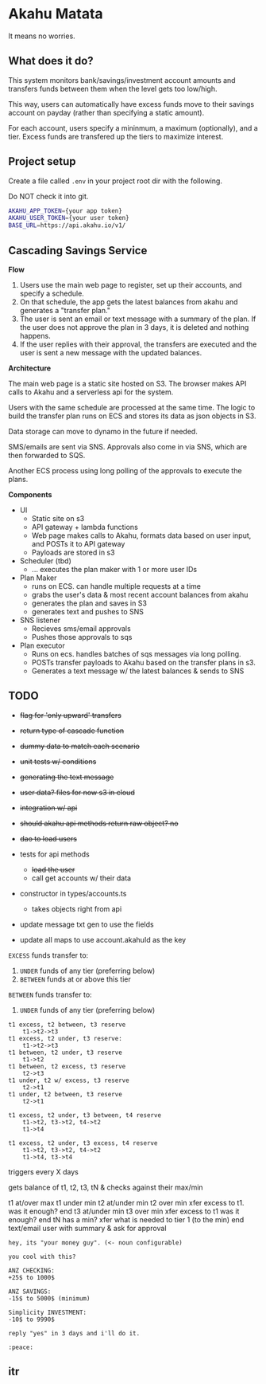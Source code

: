 # Akahu Matata

It means no worries.

## What does it do?

This system monitors bank/savings/investment account amounts and transfers funds between them when the level gets too low/high.

This way, users can automatically have excess funds move to their savings account on payday (rather than specifying a static amount).

For each account, users specify a mininmum, a maximum (optionally), and a tier. Excess funds are transfered up the tiers to maximize interest.

## Project setup

Create a file called `.env` in your project root dir with the following.

Do NOT check it into git.

```bash
AKAHU_APP_TOKEN={your app token}
AKAHU_USER_TOKEN={your user token}
BASE_URL=https://api.akahu.io/v1/
```

## Cascading Savings Service

**Flow**

  1. Users use the main web page to register, set up their accounts, and specify a schedule.
  2. On that schedule, the app gets the latest balances from akahu and generates a "transfer plan."
  3. The user is sent an email or text message with a summary of the plan. If the user does not approve the plan in 3 days, it is deleted and nothing happens.
  4. If the user replies with their approval, the transfers are executed and the user is sent a new message with the updated balances.

**Architecture**

  The main web page is a static site hosted on S3. The browser makes API calls to Akahu and a serverless api for the system.

  Users with the same schedule are processed at the same time. The logic to build the transfer plan runs on ECS and stores its data as json objects in S3.

  Data storage can move to dynamo in the future if needed.

  SMS/emails are sent via SNS. Approvals also come in via SNS, which are then forwarded to SQS.

  Another ECS process using long polling of the approvals to execute the plans.
  
**Components**
  * UI
    * Static site on s3
    * API gateway + lambda functions
    * Web page makes calls to Akahu, formats data based on user input, and POSTs it to API gateway
    * Payloads are stored in s3
  * Scheduler (tbd)
    * ... executes the plan maker with 1 or more user IDs
  * Plan Maker
    * runs on ECS. can handle multiple requests at a time
    * grabs the user's data & most recent account balances from akahu
    * generates the plan and saves in S3
    * generates text and pushes to SNS
  * SNS listener
    * Recieves sms/email approvals
    * Pushes those approvals to sqs
  * Plan executor
    * Runs on ecs. handles batches of sqs messages via long polling.
    * POSTs transfer payloads to Akahu based on the transfer plans in s3.
    * Generates a text message w/ the latest balances & sends to SNS

## TODO

* ~~flag for 'only upward' transfers~~
* ~~return type of cascade function~~
* ~~dummy data to match each scenario~~
* ~~unit tests w/ conditions~~
* ~~generating the text message~~
* ~~user data? files for now s3 in cloud~~
* ~~integration w/ api~~
* ~~should akahu api methods return raw object? no~~
* ~~dao to load users~~
* tests for api methods
  * ~~load the user~~
  * call get accounts w/ their data
* constructor in types/accounts.ts
  * takes objects right from api

* update message txt gen to use the fields
* update all maps to use account.akahuId as the key



`EXCESS` funds transfer to:
  1. `UNDER` funds of any tier (preferring below)
  2. `BETWEEN` funds at or above this tier

`BETWEEN` funds transfer to:
  1. `UNDER` funds of any tier (preferring below)

```
t1 excess, t2 between, t3 reserve
    t1->t2->t3
t1 excess, t2 under, t3 reserve:
    t1->t2->t3
t1 between, t2 under, t3 reserve
    t1->t2
t1 between, t2 excess, t3 reserve
    t2->t3
t1 under, t2 w/ excess, t3 reserve
    t2->t1
t1 under, t2 between, t3 reserve
    t2->t1

t1 excess, t2 under, t3 between, t4 reserve
    t1->t2, t3->t2, t4->t2
    t1->t4

t1 excess, t2 under, t3 excess, t4 reserve
    t1->t2, t3->t2, t4->t2
    t1->t4, t3->t4
```

triggers every X days

gets balance of t1, t2, t3, tN & checks against their max/min

t1 at/over max
t1 under min
    t2 at/under min
    t2 over min
        xfer excess to t1.
        was it enough? end
            t3 at/under min
            t3 over min
                xfer excess to t1
                was it enough? end
                    tN has a min?
                        xfer what is needed to tier 1 (to the min)
                        end
text/email user with summary & ask for approval
```
hey, its "your money guy". (<- noun configurable)

you cool with this?

ANZ CHECKING:
+25$ to 1000$

ANZ SAVINGS:
-15$ to 5000$ (minimum)

Simplicity INVESTMENT:
-10$ to 9990$

reply "yes" in 3 days and i'll do it.

:peace:
```

## itr
